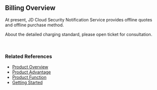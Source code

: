 ## Billing Overview 
At present, JD Cloud Security Notification Service provides offline quotes and offline purchase method.

About the detailed charging standard, please open ticket for consultation.

<br>   
   
### Related References
 - [Product Overview](../Introduction/Product-Overview.md)
 - [Product Advantage](../Introduction/Benefits.md)
 - [Product Function](../Introduction/Features.md)
 - [Getting Started](../Getting-Started/Getting-Started.md)

